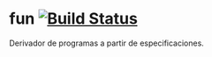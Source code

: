 fun [![Build Status](https://travis-ci.org/alexgadea/fun.png?branch=master)](https://travis-ci.org/alexgadea/fun)
===

Derivador de programas a partir de especificaciones.
